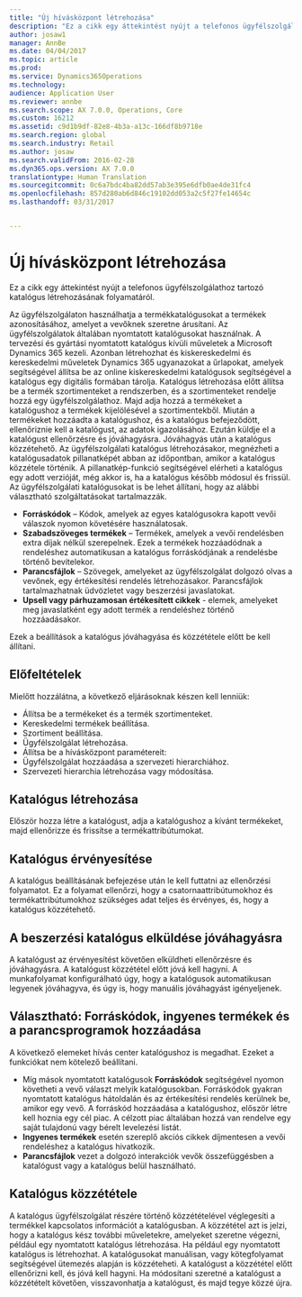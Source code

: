 ```yaml
---
title: "Új hívásközpont létrehozása"
description: "Ez a cikk egy áttekintést nyújt a telefonos ügyfélszolgálathoz tartozó katalógus létrehozásának folyamatáról."
author: josaw1
manager: AnnBe
ms.date: 04/04/2017
ms.topic: article
ms.prod: 
ms.service: Dynamics365Operations
ms.technology: 
audience: Application User
ms.reviewer: annbe
ms.search.scope: AX 7.0.0, Operations, Core
ms.custom: 16212
ms.assetid: c9d1b9df-82e8-4b3a-a13c-166df8b9718e
ms.search.region: global
ms.search.industry: Retail
ms.author: josaw
ms.search.validFrom: 2016-02-28
ms.dyn365.ops.version: AX 7.0.0
translationtype: Human Translation
ms.sourcegitcommit: 0c6a7bdc4ba82dd57ab3e395e6dfb0ae4de31fc4
ms.openlocfilehash: 857d280ab6d846c19102dd053a2c5f27fe14654c
ms.lasthandoff: 03/31/2017


---
```


# <a name="create-a-call-center-catalog"></a>Új hívásközpont létrehozása

Ez a cikk egy áttekintést nyújt a telefonos ügyfélszolgálathoz tartozó katalógus létrehozásának folyamatáról. 

Az ügyfélszolgálaton használhatja a termékkatalógusokat a termékek azonosításához, amelyet a vevőknek szeretne árusítani. Az ügyfélszolgálatok általában nyomtatott katalógusokat használnak. A tervezési és gyártási nyomtatott katalógus kívüli műveletek a Microsoft Dynamics 365 kezeli. Azonban létrehozhat és kiskereskedelmi és kereskedelmi műveletek Dynamics 365 ugyanazokat a űrlapokat, amelyek segítségével állítsa be az online kiskereskedelmi katalógusok segítségével a katalógus egy digitális formában tárolja. Katalógus létrehozása előtt állítsa be a termék szortimenteket a rendszerben, és a szortimenteket rendelje hozzá egy ügyfélszolgálathoz. Majd adja hozzá a termékeket a katalógushoz a termékek kijelölésével a szortimentekből. Miután a termékeket hozzáadta a katalógushoz, és a katalógus befejeződött, ellenőriznie kell a katalógust, az adatok igazolásához. Ezután küldje el a katalógust ellenőrzésre és jóváhagyásra. Jóváhagyás után a katalógus közzétehető. Az ügyfélszolgálati katalógus létrehozásakor, megnézheti a katalógusadatok pillanatképét abban az időpontban, amikor a katalógus közzétele történik. A pillanatkép-funkció segítségével elérheti a katalógus egy adott verzióját, még akkor is, ha a katalógus később módosul és frissül. Az ügyfélszolgálati katalógusokat is be lehet állítani, hogy az alábbi választható szolgáltatásokat tartalmazzák.

-   **Forráskódok** – Kódok, amelyek az egyes katalógusokra kapott vevői válaszok nyomon követésére használatosak.
-   **Szabadszöveges termékek** – Termékek, amelyek a vevői rendelésben extra díjak nélkül szerepelnek. Ezek a termékek hozzáadódnak a rendeléshez automatikusan a katalógus forráskódjának a rendelésbe történő bevitelekor.
-   **Parancsfájlok** – Szövegek, amelyeket az ügyfélszolgálat dolgozó olvas a vevőnek, egy értékesítési rendelés létrehozásakor. Parancsfájlok tartalmazhatnak üdvözletet vagy beszerzési javaslatokat.
-   **Upsell vagy párhuzamosan értékesített cikkek** - elemek, amelyeket meg javaslatként egy adott termék a rendeléshez történő hozzáadásakor.

Ezek a beállítások a katalógus jóváhagyása és közzététele előtt be kell állítani.

## <a name="prerequisites"></a>Előfeltételek
Mielőtt hozzálátna, a következő eljárásoknak készen kell lenniük:

-   Állítsa be a termékeket és a termék szortimenteket.
-   Kereskedelmi termékek beállítása.
-   Szortiment beállítása.
-   Ügyfélszolgálat létrehozása.
-   Állítsa be a hívásközpont paramétereit:
-   Ügyfélszolgálat hozzáadása a szervezeti hierarchiához.
-   Szervezeti hierarchia létrehozása vagy módosítása.

## <a name="create-a-catalog"></a>Katalógus létrehozása
Először hozza létre a katalógust, adja a katalógushoz a kívánt termékeket, majd ellenőrizze és frissítse a termékattribútumokat.

## <a name="validate-the-catalog"></a>Katalógus érvényesítése
A katalógus beállításának befejezése után le kell futtatni az ellenőrzési folyamatot. Ez a folyamat ellenőrzi, hogy a csatornaattribútumokhoz és termékattribútumokhoz szükséges adat teljes és érvényes, és, hogy a katalógus közzétehető.

## <a name="submit-the-catalog-for-review-and-approval"></a>A beszerzési katalógus elküldése jóváhagyásra
A katalógust az érvényesítést követően elküldheti ellenőrzésre és jóváhagyásra. A katalógust közzététel előtt jóvá kell hagyni. A munkafolyamat konfigurálható úgy, hogy a katalógusok automatikusan legyenek jóváhagyva, és úgy is, hogy manuális jóváhagyást igényeljenek.

## <a name="optional-add-source-codes-free-products-and-scripts"></a>Választható: Forráskódok, ingyenes termékek és a parancsprogramok hozzáadása
A következő elemeket hívás center katalógushoz is megadhat. Ezeket a funkciókat nem kötelező beállítani.

-   Míg mások nyomtatott katalógusok **Forráskódok** segítségével nyomon követheti a vevő választ melyik katalógusokban. Forráskódok gyakran nyomtatott katalógus hátoldalán és az értékesítési rendelés kerülnek be, amikor egy vevő. A forráskód hozzáadása a katalógushoz, először létre kell hoznia egy cél piac. A célzott piac általában hozzá van rendelve egy saját tulajdonú vagy bérelt levelezési listát.
-   **Ingyenes termékek** esetén szereplő akciós cikkek díjmentesen a vevői rendeléshez a katalógus hivatkozik.
-   **Parancsfájlok** vezet a dolgozó interakciók vevők összefüggésben a katalógust vagy a katalógus belül használható.

## <a name="publish-the-catalog"></a>Katalógus közzététele
A katalógus ügyfélszolgálat részére történő közzétételével véglegesíti a termékkel kapcsolatos információt a katalógusban. A közzététel azt is jelzi, hogy a katalógus kész további műveletekre, amelyeket szeretne végezni, például egy nyomtatott katalógus létrehozása. Ha például egy nyomtatott katalógus is létrehozhat. A katalógusokat manuálisan, vagy kötegfolyamat segítségével ütemezés alapján is közzéteheti. A katalógust a közzététel előtt ellenőrizni kell, és jóvá kell hagyni. Ha módosítani szeretné a katalógust a közzétételt követően, visszavonhatja a katalógust, és majd tegye közzé újra.


